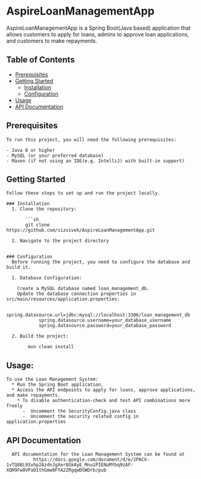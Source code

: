 # AspireLoanManagementApp

AspireLoanManagementApp is a Spring Boot(Java based) application that allows customers to apply for loans, admins to approve loan applications, and customers to make repayments.

  ## Table of Contents
  - [Prerequisites](#prerequisites)
  - [Getting Started](#getting-started)
    - [Installation](#installation)
    - [Configuration](#configuration)
  - [Usage](#usage)
  - [API Documentation](#api-documentation)

  
  ## Prerequisites
    To run this project, you will need the following prerequisites:
    
    - Java 8 or higher
    - MySQL (or your preferred database)
    - Maven (if not using an IDE(e.g. IntelliJ) with built-in support)
  
  ## Getting Started

    Follow these steps to set up and run the project locally.
  
    ### Installation
      1. Clone the repository:
      
           ```sh
           git clone https://github.com/sizvivek/AspireLoanManagementApp.git
         
      2. Navigate to the project directory
      
    
    ### Configuration
      Before running the project, you need to configure the database and build it.
      
      1. Database Configuration:
         
        Create a MySQL database named loan_management_db.
        Update the database connection properties in src/main/resources/application.properties:
          
                spring.datasource.url=jdbc:mysql://localhost:3306/loan_management_db
                spring.datasource.username=your_database_username
                spring.datasource.password=your_database_password
                
      2. Build the project:
            
            mvn clean install
  
  ## Usage:
    To use the Loan Management System:
      * Run the Spring Boot application.
      * Access the API endpoints to apply for loans, approve applications, and make repayments.
        * To disable authentication-check and test API combinations more freely
          -  Uncomment the SecurityConfig.java class
          -  Uncomment the security related config in application.properties


  ## API Documentation
      API documentation for the Loan Management System can be found at 
              https://docs.google.com/document/d/e/2PACX-1vTQ88L9Sxhp2AzdnJgXer8GkAyE_Mnu1PIENuMYbq9zAF-XQH9Fw0VPaO1thGmw0FYA2ZRgqwDSWDrb/pub

  






